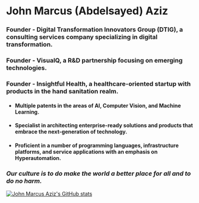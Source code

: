 # John Marcus (Abdelsayed) Aziz

### Founder - Digital Transformation Innovators Group (DTIG), a consulting services company specializing in digital transformation.

### Founder - VisualQ, a R&D partnership focusing on emerging technologies.

### Founder - Insightful Health, a healthcare-oriented startup with products in the hand sanitation realm.

- #### Multiple patents in the areas of AI, Computer Vision, and Machine Learning.
- #### Specialist in architecting enterprise-ready solutions and products that embrace the next-generation of technology.
- #### Proficient in a number of programming languages, infrastructure platforms, and service applications with an emphasis on Hyperautomation.


### *Our culture is to do make the world a better place for all and to do no harm.*

[![John Marcus Aziz's GitHub stats](https://github-readme-stats.vercel.app/api?username=john-abdelsayed&count_private=true&show_icons=true&theme=tokyonight)](https://github.com/john-abdelsayed/john-abdelsayed)
